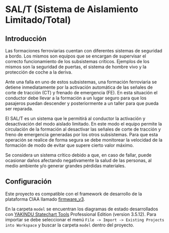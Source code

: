 # SAL/T (Sistema de Aislamiento Limitado/Total)
## Introducción

Las formaciones ferroviarias cuentan con diferentes sistemas de seguridad a bordo. Los mismos son equipos que se encargan de supervisar el correcto funcionamiento de los subsistemas críticos. Ejemplos de los mismos son la seguridad de puertas, el sistema de hombre vivo y la protección de coche a la deriva.

Ante una falla en uno de estos subsistemas, una formación ferroviaria se detiene inmediatamente por la activación automática de las señales de corte de tracción (CT) y frenado de emergencia (FE). En esta situación el conductor debe llevar a la formación a un lugar seguro para que los pasajeros puedan descender y posteriormente a un taller para que pueda ser reparada.

El SAL/T es un sistema que le permitirá al conductor la activación y desactivación del modo aislado limitado. En este modo el equipo permite la circulación de la formación al desactivar las señales de corte de tracción y freno de emergencia generadas por los otros subsistemas. Para que esta operación se realice de forma segura se debe monitorear la velocidad de la formación de modo de evitar que supere cierto valor máximo.

Se considera un sistema crítico debido a que, en caso de fallar, puede ocasionar daños afectando negativamente la salud de las personas, al medio ambiente y/o generar grandes pérdidas materiales.

## Configuración

Este proyecto es compatible con el framework de desarrollo de la plataforma CIAA llamado [firmware_v3](https://github.com/epernia/firmware_v3).

En la carpeta `model` se encuentran los diagramas de estado desarrollados con [YAKINDU Statechart Tools](https://www.itemis.com/en/yakindu/state-machine/) Professional Edition (version 3.5.12).
Para importar se debe seleccionar el menú `File -> Import -> Existing Projects into Workspace` y buscar la carpeta `model` dentro del proyecto.
